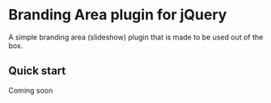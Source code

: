 # Branding Area plugin for jQuery

A simple branding area (slideshow) plugin that is made to be used out of the box.

## Quick start

Coming soon